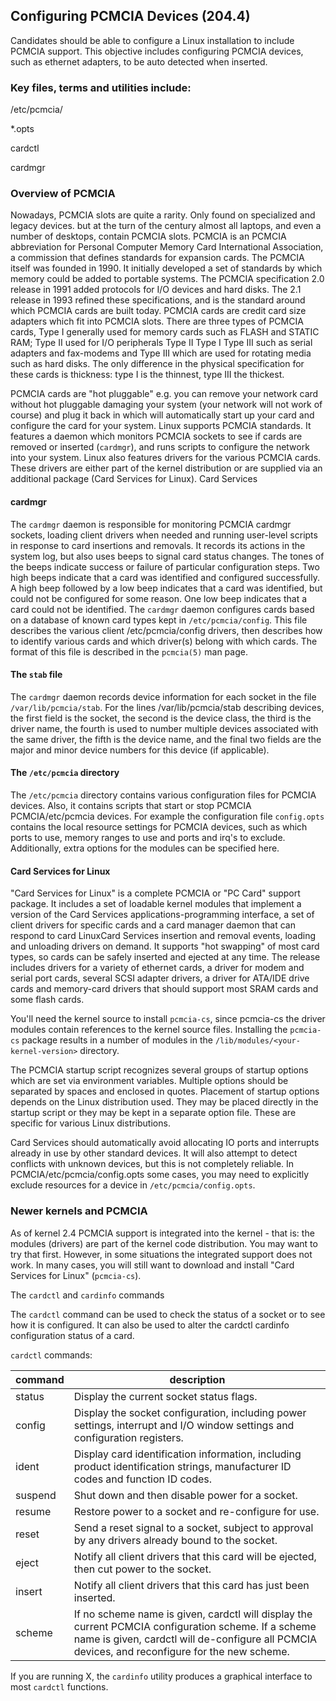 ##  Configuring PCMCIA Devices (204.4)

Candidates should be able to configure a Linux installation to include
PCMCIA support. This objective includes configuring PCMCIA devices, such
as ethernet adapters, to be auto detected when inserted.

###   Key files, terms and utilities include:

/etc/pcmcia/

\*.opts

cardctl

cardmgr

###   Overview of PCMCIA

Nowadays, PCMCIA slots are quite a rarity. Only found on specialized and legacy devices. 
but at the turn of the century almost all laptops, and even a number of desktops, contain
PCMCIA slots. PCMCIA is an PCMCIA abbreviation for
Personal Computer Memory Card International Association, a commission
that defines standards for expansion cards. The PCMCIA itself was
founded in 1990. It initially developed a set of standards by which
memory could be added to portable systems. The PCMCIA specification 2.0
release in 1991 added protocols for I/O devices and hard disks. The 2.1
release in 1993 refined these specifications, and is the standard around
which PCMCIA cards are built today. PCMCIA cards are credit card size
adapters which fit into PCMCIA slots. There are three types of PCMCIA
cards, Type I generally used for memory cards such as FLASH and STATIC
RAM; Type II used for I/O peripherals Type II Type I Type III such as
serial adapters and fax-modems and Type III which are used for rotating
media such as hard disks. The only difference in the physical
specification for these cards is thickness: type I is the thinnest, type III the thickest.

PCMCIA cards are "hot pluggable" e.g. you can remove your network card
without hot pluggable damaging your system (your network will not work
of course) and plug it back in which will automatically start up your
card and configure the card for your system. Linux supports PCMCIA
standards. It features a daemon which monitors PCMCIA sockets to see if
cards are removed or inserted (`cardmgr`), and runs scripts to configure
the network into your system. Linux also features drivers for the
various PCMCIA cards. These drivers are either part of the kernel
distribution or are supplied via an additional package (Card Services
for Linux). Card Services

####  cardmgr

The `cardmgr` daemon is responsible for monitoring PCMCIA cardmgr
sockets, loading client drivers when needed and running user-level
scripts in response to card insertions and removals. It records its
actions in the system log, but also uses beeps to signal card status
changes. The tones of the beeps indicate success or failure of
particular configuration steps. Two high beeps indicate that a card was
identified and configured successfully. A high beep followed by a low
beep indicates that a card was identified, but could not be configured
for some reason. One low beep indicates that a card could not be
identified. The `cardmgr` daemon configures cards based on a database of
known card types kept in `/etc/pcmcia/config`. This file describes the
various client /etc/pcmcia/config drivers, then describes how to
identify various cards and which driver(s) belong with which cards. The
format of this file is described in the `pcmcia(5)` man page.

####  The `stab` file

The `cardmgr` daemon records device information for each socket in the
file `/var/lib/pcmcia/stab`. For the lines /var/lib/pcmcia/stab
describing devices, the first field is the socket, the second is the
device class, the third is the driver name, the fourth is used to number
multiple devices associated with the same driver, the fifth is the
device name, and the final two fields are the major and minor device
numbers for this device (if applicable).

####  The `/etc/pcmcia` directory

The `/etc/pcmcia` directory contains various configuration files for
PCMCIA devices. Also, it contains scripts that start or stop PCMCIA
PCMCIA/etc/pcmcia devices. For example the configuration file
`config.opts` contains the local resource settings for PCMCIA devices,
such as which ports to use, memory ranges to use and ports and irq's to
exclude. Additionally, extra options for the modules can be specified
here.

####  Card Services for Linux

"Card Services for Linux" is a complete PCMCIA or "PC Card" support
package. It includes a set of loadable kernel modules that implement a
version of the Card Services applications-programming interface, a set
of client drivers for specific cards and a card manager daemon that can
respond to card LinuxCard Services insertion and removal events, loading
and unloading drivers on demand. It supports "hot swapping" of most card
types, so cards can be safely inserted and ejected at any time. The
release includes drivers for a variety of ethernet cards, a driver for
modem and serial port cards, several SCSI adapter drivers, a driver for
ATA/IDE drive cards and memory-card drivers that should support most
SRAM cards and some flash cards.

You'll need the kernel source to install `pcmcia-cs`, since pcmcia-cs
the driver modules contain references to the kernel source files.
Installing the `pcmcia-cs` package results in a number of modules in the
`/lib/modules/<your-kernel-version>` directory.

The PCMCIA startup script recognizes several groups of startup options
which are set via environment variables. Multiple options should be
separated by spaces and enclosed in quotes. Placement of startup options
depends on the Linux distribution used. They may be placed directly in
the startup script or they may be kept in a separate option file. These
are specific for various Linux distributions.

Card Services should automatically avoid allocating IO ports and
interrupts already in use by other standard devices. It will also
attempt to detect conflicts with unknown devices, but this is not
completely reliable. In PCMCIA/etc/pcmcia/config.opts some cases, you
may need to explicitly exclude resources for a device in
`/etc/pcmcia/config.opts`.

###   Newer kernels and PCMCIA

As of kernel 2.4 PCMCIA support is integrated into the kernel - that is:
the modules (drivers) are part of the kernel code distribution. You may
want to try that first. However, in some situations the integrated
support does not work. In many cases, you will still want to download
and install "Card Services for Linux" (`pcmcia-cs`).

The `cardctl` and `cardinfo` commands

The `cardctl` command can be used to check the status of a socket or to
see how it is configured. It can also be used to alter the cardctl
cardinfo configuration status of a card.

`cardctl` commands:

|command|description|
|---|---|
|status|Display the current socket status flags.|
|config|Display the socket configuration, including power settings, interrupt and I/O window settings and configuration registers.|
|ident|Display card identification information, including product identification strings, manufacturer ID codes and function ID codes.|
|suspend|Shut down and then disable power for a socket.|
|resume|Restore power to a socket and re-configure for use.|
|reset|Send a reset signal to a socket, subject to approval by any drivers already bound to the socket.|
|eject|Notify all client drivers that this card will be ejected, then cut power to the socket.|
|insert|Notify all client drivers that this card has just been inserted.|
|scheme|If no scheme name is given, cardctl will display the current PCMCIA configuration scheme. If a scheme name is given, cardctl will de-configure all PCMCIA devices, and reconfigure for the new scheme.|

If you are running X, the `cardinfo` utility produces a graphical
interface to most `cardctl` functions.

